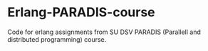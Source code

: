 # Erlang-PARADIS-course   
Code for erlang assignments from SU DSV PARADIS (Parallell and distributed programming) course.
